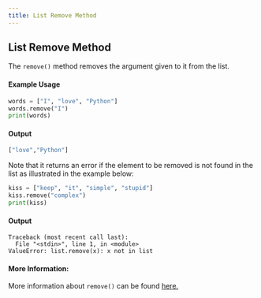 ```yaml
---
title: List Remove Method
---
```

## List Remove Method

The `remove()` method removes the argument given to it from the list.

#### Example Usage

```py
words = ["I", "love", "Python"]
words.remove("I")
print(words)
```
#### Output

```py
["love","Python"]
```

Note that it returns an error if the element to be removed is not found in the list as illustrated in the example below:

```py
kiss = ["keep", "it", "simple", "stupid"]
kiss.remove("complex")
print(kiss)
```

#### Output
```
Traceback (most recent call last):
  File "<stdin>", line 1, in <module>
ValueError: list.remove(x): x not in list
```
#### More Information:
More information about `remove()` can be found <a href='https://docs.python.org/3.6/tutorial/datastructures.html' target='_blank' rel='nofollow'>here.</a>


